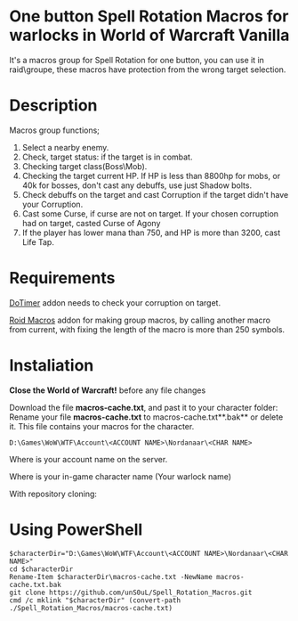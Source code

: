 # One button Spell Rotation Macros for warlocks in World of Warcraft Vanilla

It's a macros group for Spell Rotation for one button, you can use it in raid\groupe, these macros have protection from the wrong target selection.

# Description

Macros group functions;
1) Select a nearby enemy.
2) Check, target status: if the target is in combat.
3) Checking target class(Boss\Mob).
4) Checking the target current HP. If HP is less than 8800hp for mobs, or 40k for bosses, don't cast any debuffs, use just Shadow bolts.
5) Check debuffs on the target and cast Corruption if the target didn't have your Corruption.
6) Cast some Curse, if curse are not on target. If your chosen corruption had on target, casted Curse of Agony
7) If the player has lower mana than 750, and HP is more than 3200, cast Life Tap.

# Requirements

[DoTimer](https://github.com/kc8pnd/DoTimer/) addon needs to check your corruption on target.

[Roid Macros](https://github.com/MarcelineVQ/Roid-Macros/) addon for making group macros, by calling another macro from current, with fixing the length of the macro is more than 250 symbols.

# Instaliation

**Close the World of Warcraft!** before any file changes

Download the file **macros-cache.txt**, and past it to your character folder:
Rename your file **macros-cache.txt** to macros-cache.txt**.bak** or delete it. This file contains your macros for the character.
```
D:\Games\WoW\WTF\Account\<ACCOUNT NAME>\Nordanaar\<CHAR NAME>
```
Where **<ACCOUNT NAME>** is your account name on the server.

Where **<CHAR NAME>** is your in-game character name (Your warlock name)

With repository cloning:
# Using PowerShell
```
$characterDir="D:\Games\WoW\WTF\Account\<ACCOUNT NAME>\Nordanaar\<CHAR NAME>"
cd $characterDir
Rename-Item $characterDir\macros-cache.txt -NewName macros-cache.txt.bak
git clone https://github.com/unS0uL/Spell_Rotation_Macros.git
cmd /c mklink "$characterDir" (convert-path ./Spell_Rotation_Macros/macros-cache.txt)
```
